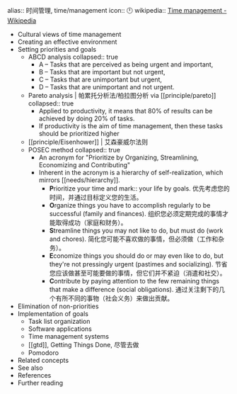 alias:: 时间管理, time/management
icon:: 🕛
wikipedia:: [Time management - Wikipedia](https://en.wikipedia.org/wiki/Time_management)
- Cultural views of time management
- Creating an effective environment
- Setting priorities and goals
  - ABCD analysis
    collapsed:: true
    - A – Tasks that are perceived as being urgent and important,
    - B – Tasks that are important but not urgent,
    - C – Tasks that are unimportant but urgent,
    - D – Tasks that are unimportant and not urgent.
  - Pareto analysis | 帕累托分析法/柏拉图分析 via [[principle/pareto]]
    collapsed:: true
    - Applied to productivity, it means that 80% of results can be achieved by doing 20% of tasks.
    - If productivity is the aim of time management, then these tasks should be prioritized higher
  - [[principle/Eisenhower]] | 艾森豪威尔法则
  - POSEC method
    collapsed:: true
    - An acronym for "Prioritize by Organizing, Streamlining, Economizing and Contributing"
    - Inherent in the acronym is a hierarchy of self-realization, which mirrors [[needs/hierarchy]].
      - **P**rioritize your time and mark::  your life by goals.
        优先考虑您的时间，并通过目标定义您的生活。
      - **O**rganize things you have to accomplish regularly to be successful (family and finances).
        组织您必须定期完成的事情才能取得成功（家庭和财务）。
      - **S**treamline things you may not like to do, but must do (work and chores).
        简化您可能不喜欢做的事情，但必须做（工作和杂务）。
      - **E**conomize things you should do or may even like to do, but they're not pressingly urgent (pastimes and socializing).
        节省您应该做甚至可能要做的事情，但它们并不紧迫（消遣和社交）。
      - **C**ontribute by paying attention to the few remaining things that make a difference (social obligations).
        通过关注剩下的几个有所不同的事物（社会义务）来做出贡献。
- Elimination of non-priorities
- Implementation of goals
  - Task list organization
  - Software applications
  - Time management systems
  - [[gtd]], Getting Things Done, 尽管去做
  - Pomodoro
- Related concepts
- See also
- References
- Further reading